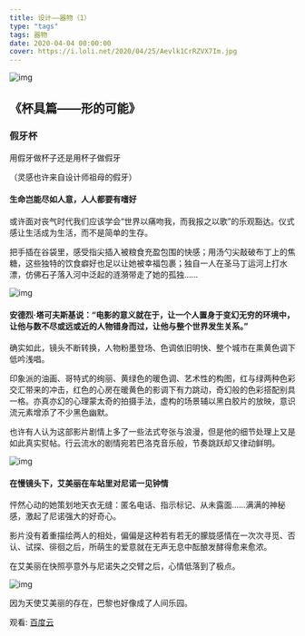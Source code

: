 ```yaml
---
title: 设计——器物（1）
type: "tags"
tags: 器物
date: 2020-04-04 00:00:00
cover: https://i.loli.net/2020/04/25/Aevlk1CrRZVX7Im.jpg
---
```

![img](https://i.loli.net/2020/04/25/Aevlk1CrRZVX7Im.jpg)

##  《杯具篇——形的可能》

### 假牙杯

  用假牙做杯子还是用杯子做假牙

 （灵感也许来自设计师祖母的假牙）

#### 生命岂能尽如人意，人人都要有嗜好

或许面对丧气时代我们应该学会“世界以痛吻我，而我报之以歌”的乐观豁达。仪式感让生活成为生活，而不是简单的生存。

把手插在谷袋里，感受指尖插入被粮食充盈包围的快感；用汤勺尖敲破布丁上的焦糖，这些独特的饮食癖好也足以让她被幸福包裹；独自一人在圣马丁运河上打水漂，仿佛石子落入河中泛起的涟漪带走了她的孤独……

![img](https://i.loli.net/2020/04/18/Wa9x5LwgSk17Mbv.jpg)

#### 安德烈·塔可夫斯基说：“电影的意义就在于，让一个人置身于变幻无穷的环境中，让他与数不尽或远或近的人物错身而过，让他与整个世界发生关系。”

确实如此，镜头不断转换，人物粉墨登场、色调依旧明快、整个城市在熏黄色调下低吟浅唱。

印象派的油画、哥特式的绚丽、黄绿色的暖色调、艺术性的构图，红与绿两种色彩交汇带来的冲击，红色的心房在暖黄色的影调下有力跳动，奇幻般的色彩搭配别具一格。亦真亦幻的心理蒙太奇的拍摄手法，虚构的场景辅以黑白胶片的放映，意识流元素增添了不少黑色幽默。

也许有人认为这部影片剧情上多了一些法式夸张与浪漫，但是他的细节处理上又是如此真实熨帖。行云流水的剧情宛若巴洛克音乐般，节奏跳跃却又律动鲜明。

![img](https://i.loli.net/2020/04/18/JGDishKXR8rP5gd.jpg)

####  在慢镜头下，艾美丽在车站里对尼诺一见钟情

怦然心动的她策划地天衣无缝：匿名电话、指示标记、从未露面……满满的神秘感，激起了尼诺强大的好奇心。
 
影片没有着重描绘两人的相处，偏偏是这种若有若无的朦胧感情在一次次寻觅、否认、试探、徘徊之后，所萌生的爱意就在无声无息中酝酿发酵得愈来愈浓。

在艾美丽在快照亭意外与尼诺失之交臂之后，心情低落到了极点。

![img](https://i.loli.net/2020/04/18/ZOoFGpB9CsVKmf8.jpg)


因为天使艾美丽的存在，巴黎也好像成了人间乐园。


观看: [百度云](https://pan.baidu.com/s/1zFolF5QjD33Gi_1pZUJQcw#/)



